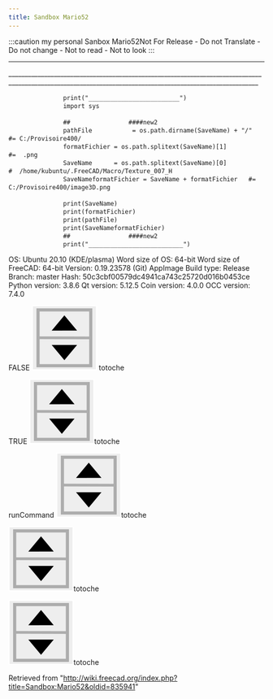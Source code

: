 ```yaml
---
title: Sandbox Mario52
---
```


:::caution
my personal Sanbox Mario52Not For Release - Do not Translate - Do not change - Not to read - Not to look
:::

---

\_\_\_\_\_\_\_\_\_\_\_\_\_\_\_\_\_\_\_\_\_\_\_\_\_\_\_\_\_\_\_\_\_\_\_\_\_\_\_\_\_\_\_\_\_\_\_\_\_\_\_\_\_\_\_\_\_\_\_\_\_\_\_\_\_\_\_\_\_\_\_\_\_\_\_\_\_\_\_\_\_\_\_\_\_\_\_\_\_\_\_\_\_\_\_\_\_\_\_\_\_\_\_\_\_\_\_\_\_\_\_\_\_\_\_\_\_\_\_\_\_\_\_\_\_\_\_\_\_\_\_\_\_\_\_\_\_\_\_\_\_\_\_\_\_\_\_\_\_\_\_\_\_\_\_

```
               print("_________________________")
               import sys

               ##                ####new2
               pathFile           = os.path.dirname(SaveName) + "/"        #= C:/Provisoire400/
               formatFichier = os.path.splitext(SaveName)[1]            #=  .png
               SaveName      = os.path.splitext(SaveName)[0]            #  /home/kubuntu/.FreeCAD/Macro/Texture_007_H
               SaveNameformatFichier = SaveName + formatFichier   #= C:/Provisoire400/image3D.png

               print(SaveName)
               print(formatFichier)
               print(pathFile)
               print(SaveNameformatFichier)
               ##                ####new2
               print("__________________________")

```

OS: Ubuntu 20.10 (KDE/plasma)
Word size of OS: 64-bit
Word size of FreeCAD: 64-bit
Version: 0.19.23578 (Git) AppImage
Build type: Release
Branch: master
Hash: 50c3cbf00579dc4941ca743c25720d016b0453ce
Python version: 3.8.6
Qt version: 5.12.5
Coin version: 4.0.0
OCC version: 7.4.0

FALSE ![](/src/assets/images/SpinBox.svg) totoche

TRUE ![](/src/assets/images/SpinBox.svg)totoche

runCommand ![](/src/assets/images/SpinBox.svg)totoche

![](/src/assets/images/SpinBox.svg)totoche

![](/src/assets/images/SpinBox.svg)totoche

Retrieved from "<http://wiki.freecad.org/index.php?title=Sandbox:Mario52&oldid=835941>"
